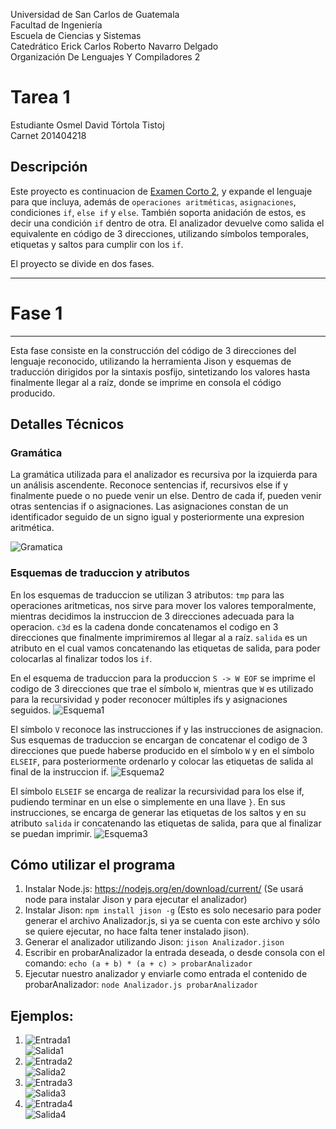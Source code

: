 Universidad de San Carlos de Guatemala \
Facultad de Ingeniería \
Escuela de Ciencias y Sistemas \
Catedrático Erick Carlos Roberto Navarro Delgado \
Organización De Lenguajes Y Compiladores 2 

# Tarea 1

Estudiante Osmel David Tórtola Tistoj \
Carnet 201404218

## Descripción

Este proyecto es continuacion de [Examen Corto 2](https://github.com/DavidTortola/OLC2_Corto2_201404218), y expande el lenguaje para que incluya, además de `operaciones aritméticas`, `asignaciones`, condiciones `if`, `else if` y `else`. También soporta anidación de estos, es decir una condición `if` dentro de otra. El analizador devuelve como salida el equivalente en código de 3 direcciones, utilizando símbolos temporales, etiquetas y saltos para cumplir con los `if`.

El proyecto se divide en dos fases.

---
# Fase 1
---

Esta fase consiste en la construcción del código de 3 direcciones del lenguaje reconocido, utilizando la herramienta Jison y esquemas de traducción dirigidos por la sintaxis posfijo, sintetizando los valores hasta finalmente llegar al a raíz, donde se imprime en consola el código producido.

## Detalles Técnicos

### Gramática

La gramática utilizada para el analizador es recursiva por la izquierda para un análisis ascendente. Reconoce sentencias if, recursivos else if y finalmente puede o no puede venir un else. Dentro de cada if, pueden venir otras sentencias if o asignaciones. Las asignaciones constan de un identificador seguido de un signo igual y posteriormente una expresion aritmética.

![Gramatica](Fase1/imagenes/Gramatica.png)

### Esquemas de traduccion y atributos 

En los esquemas de traduccion se utilizan 3 atributos: `tmp` para las operaciones aritmeticas, nos sirve para mover los valores temporalmente, mientras decidimos la instruccion de 3 direcciones adecuada para la operacion. `c3d` es la cadena donde concatenamos el codigo en 3 direcciones que finalmente imprimiremos al llegar al a raíz. `salida` es un atributo en el cual vamos concatenando las etiquetas de salida, para poder colocarlas al finalizar todos los `if`.


En el esquema de traduccion para la produccion `S -> W EOF` se imprime el codigo de 3 direcciones que trae el símbolo `W`, mientras que `W` es utilizado para la recursividad y poder reconocer múltiples ifs y asignaciones seguidos.
![Esquema1](Fase1/imagenes/Esquema1.PNG)

El símbolo `V` reconoce las instrucciones if y las instrucciones de asignacion. Sus esquemas de traduccion se encargan de concatenar el codigo de 3 direcciones que puede haberse producido en el símbolo `W` y en el símbolo `ELSEIF`, para posteriormente ordenarlo y colocar las etiquetas de salida al final de la instruccion if.
![Esquema2](Fase1/imagenes/Esquema2.PNG)

El símbolo `ELSEIF` se encarga de realizar la recursividad para los else if, pudiendo terminar en un else o simplemente en una llave `}`. En sus instrucciones, se encarga de generar las etiquetas de los saltos y en su atributo `salida` ir concatenando las etiquetas de salida, para que al finalizar se puedan imprimir.
![Esquema3](Fase1/imagenes/Esquema3.PNG)

## Cómo utilizar el programa

1. Instalar Node.js: https://nodejs.org/en/download/current/ (Se usará node para instalar Jison y para ejecutar el analizador)
2. Instalar Jison: `npm install jison -g` (Esto es solo necesario para poder generar el archivo Analizador.js, si ya se cuenta con este archivo y sólo se quiere ejecutar, no hace falta tener instalado jison).
3. Generar el analizador utilizando Jison: `jison Analizador.jison`
4. Escribir en probarAnalizador la entrada deseada, o desde consola con el comando: `echo (a + b) * (a + c) > probarAnalizador`
5. Ejecutar nuestro analizador y enviarle como entrada el contenido de probarAnalizador: `node Analizador.js probarAnalizador`


## Ejemplos:

1. ![Entrada1](Fase1/imagenes/Entrada1.PNG) \
![Salida1](Fase1/imagenes/Salida1.PNG) 
2. ![Entrada2](Fase1/imagenes/Entrada2.PNG) \
![Salida2](Fase1/imagenes/Salida2.PNG) 
3. ![Entrada3](Fase1/imagenes/Entrada3.PNG) \
![Salida3](Fase1/imagenes/Salida3.PNG) 
4. ![Entrada4](Fase1/imagenes/Entrada4.PNG) \
![Salida4](Fase1/imagenes/Salida4.PNG) 

